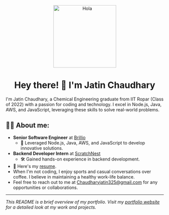 <div align="center">
  <img src="https://camo.githubusercontent.com/f84afbcdd187c35235661e6469f405ffb00597ef76ebd50e70783057bc44b73a/68747470733a2f2f6d656469612e67697068792e636f6d2f6d656469612f3236784277644975524a694149714877412f67697068792e676966" alt="Hola" width="200"/>
  <h1>Hey there! 🌟 I'm Jatin Chaudhary </h1>
</div>
I'm Jatin Chaudhary, a Chemical Engineering graduate from IIT Ropar (Class of 2022) with a passion for coding and technology. I excel in Node.js, Java, AWS, and JavaScript, leveraging these skills to solve real-world problems.

## 👨‍💻 About me:
- **Senior Software Engineer** at [Brillio](https://www.brillio.com/)
  - 🌟 Leveraged Node.js, Java, AWS, and JavaScript to develop innovative solutions.
- **Backend Developer Intern** at [ScratchNest](https://scratchnest.com/)
  - 🛠 Gained hands-on experience in backend development.
- 📄 Here's my [resume](https://drive.google.com/file/d/1mEmBTLVBQNUIC7zLF4zG-016V8x_cxuy/view?usp=sharing).
-  When I'm not coding, I enjoy sports and casual conversations over coffee. I believe in maintaining a healthy work-life balance.
-  Feel free to reach out to me at Chaudharyjatin325@gmail.com for any opportunities or collaborations.

---

_This README is a brief overview of my portfolio. Visit my [portfolio website](#) for a detailed look at my work and projects._
